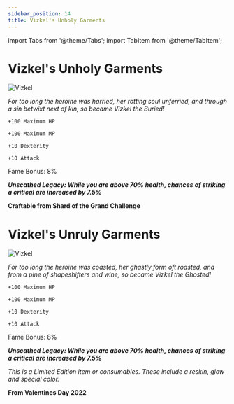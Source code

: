 ```yaml
---
sidebar_position: 14
title: Vizkel's Unholy Garments
---
```


import Tabs from '@theme/Tabs';
import TabItem from '@theme/TabItem';

<Tabs>
  <TabItem value="Vizkel's Unholy Garments" label="Vizkel's Unholy Garments" default>

# Vizkel's Unholy Garments

![Vizkel](https://vwiki.valorserver.com/api/item/picture/vizkel's%20unholy%20garments)

<i>For too long the heroine was harried, her rotting soul unferried, and through a sin betwixt next of kin, so became Vizkel the Buried!</i>

    +100 Maximum HP
    
    +100 Maximum MP
    
    +10 Dexterity
    
    +10 Attack
    
Fame Bonus: 8% 

***Unscathed Legacy: While you are above 70% health, chances of striking a critical are increased by 7.5%***

**Craftable from Shard of the Grand Challenge**

  </TabItem>
  <TabItem value="Vizkel's Unruly Garments" label="Vizkel's Unruly Garments">

# Vizkel's Unruly Garments

![Vizkel](https://vwiki.valorserver.com/api/item/picture/vizkel's%20unruly%20garments)

<i>For too long the heroine was coasted, her ghastly form oft roasted, and from a pine of shapeshifters and wine, so became Vizkel the Ghosted!</i>

    +100 Maximum HP
    
    +100 Maximum MP
    
    +10 Dexterity
    
    +10 Attack
    
Fame Bonus: 8% 

***Unscathed Legacy: While you are above 70% health, chances of striking a critical are increased by 7.5%***

*This is a Limited Edition item or consumables. These include a reskin, glow and special color.*

**From Valentines Day 2022**

  </TabItem>
</Tabs>
